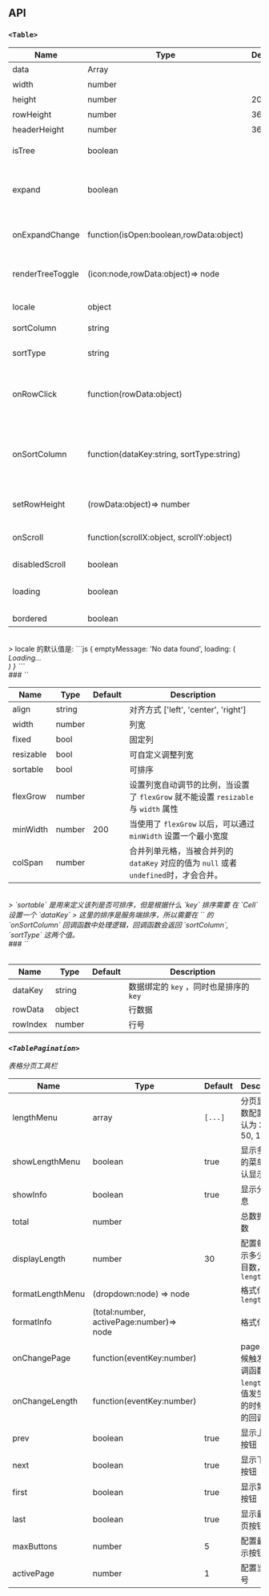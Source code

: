 
## API

### `<Table>`

| Name                | Type                                      | Default | Description                                 |
|---------------------|-------------------------------------------|---------|---------------------------------------------|
| data                | Array                                     |         | 表格数据                                        |
| width               | number                                    |         | 宽度                                          |
| height              | number                                    | 200     | 高度                                          |
| rowHeight           | number                                    | 36      | 行高                                          |
| headerHeight        | number                                    | 36      | 表头高度                                        |
| isTree              | boolean                                   |         | 是否展示为树表格                                    |
| expand              | boolean                                   |         | 展开所有节点，`isTree`为 `tree` 时，该属性有效             |
| onExpandChange        | function(isOpen:boolean,rowData:object)   |         | 树形表格，在展开节点的回调函数                             |
| renderTreeToggle    | (icon:node,rowData:object)=> node         |         | 树形表格，在展开节点的回调函数                             |
| locale              | object                                    |         | 本地化语言配置                                     |
| sortColumn          | string                                    |         | 排序列名称                                       |
| sortType            | string                                    |         | 排序类型  ['desc', 'asc']                       |
| onRowClick          | function(rowData:object)                  |         | 行点击后的回调函数， 返回 `rowDate`                     |
| onSortColumn        | function(dataKey:string, sortType:string) |         | 点击排序列的回调函数，返回 `sortColumn`, `sortType` 这两个值 |
| setRowHeight | (rowData:object)=> number                 |         | 重新渲染行高                                      |
| onScroll            | function(scrollX:object, scrollY:object)  |         | 滚动条滚动时候的回调函数                                |
| disabledScroll      | boolean                                   |         | 禁用滚动                                        |
| loading             | boolean                                   |         | 显示 loading 状态                               |
| bordered            | boolean                                   |         | 显示边框线                                       |
<br>
> locale 的默认值是:
```js
{
  emptyMessage: 'No data found',
  loading: (
    <div>
      <i className="icon icon-cog icon-lg icon-spin" />
      <span>Loading...</span>
    </div>
  )
}
```

<br>
###  `<Column>`

| Name      | Type   | Default | Description                                                |
|-----------|--------|---------|------------------------------------------------------------|
| align     | string |         | 对齐方式 ['left', 'center', 'right']                           |
| width     | number |         | 列宽                                                         |
| fixed     | bool   |         | 固定列                                                        |
| resizable | bool   |         | 可自定义调整列宽                                                   |
| sortable  | bool   |         | 可排序                                                        |
| flexGrow  | number |         | 设置列宽自动调节的比例，当设置了 `flexGrow` 就不能设置 `resizable` 与 `width` 属性 |
| minWidth  | number | 200     | 当使用了 `flexGrow` 以后，可以通过 `minWidth` 设置一个最小宽度                |
| colSpan   | number |         | 合并列单元格，当被合并列的 `dataKey` 对应的值为 `null` 或者 `undefined`时，才会合并。 |
<br>
> `sortable` 是用来定义该列是否可排序，但是根据什么 `key` 排序需要 在 `Cell` 设置一个 `dataKey`
> 这里的排序是服务端排序，所以需要在 `<Table>` 的 `onSortColumn` 回调函数中处理逻辑，回调函数会返回 `sortColumn`, `sortType` 这两个值。

<br>
###  `<Cell>`

| Name     | Type   | Default | Description                |
|----------|--------|---------|----------------------------|
| dataKey  | string |         | 数据绑定的 `key` ，同时也是排序的 `key` |
| rowData  | object |         | 行数据                        |
| rowIndex | number |         | 行号                         |

### `<TablePagination>`

表格分页工具栏

| Name             | Type                                     | Default | Description                  |
|------------------|------------------------------------------|---------|------------------------------|
| lengthMenu       | array                                    | `[...]` | 分页显示行数配置，默认为 30, 50, 100     |
| showLengthMenu   | boolean                                  | true    | 显示多少行的菜单，默认显示                |
| showInfo         | boolean                                  | true    | 显示分页信息                       |
| total            | number                                   |         | 总数据条目数                       |
| displayLength    | number                                   | 30      | 配置每页显示多少行条目数，对应 `lengthMenu` |
| formatLengthMenu | (dropdown:node) => node                  |         | 格式化 `lengthMenu`             |
| formatInfo       | (total:number, activePage:number)=> node |         | 格式化 `info`                   |
| onChangePage     | function(eventKey:number)                |         | page 改变时候触发的回调函数             |
| onChangeLength   | function(eventKey:number)                |         | `lengthMenu` 值发生改变的时候触发的回调函数 |
| prev             | boolean                                  | true    | 显示上一页按钮                      |
| next             | boolean                                  | true    | 显示下一页按钮                      |
| first            | boolean                                  | true    | 显示第一页按钮                      |
| last             | boolean                                  | true    | 显示最后一页按钮                     |
| maxButtons       | number                                   | 5       | 配置最多显示按钮数量                   |
| activePage       | number                                   | 1       | 配置当前页号                       |
